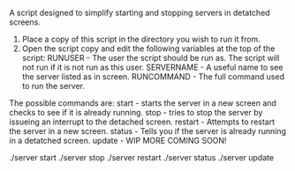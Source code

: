 A script designed to simplify starting and stopping servers in detatched screens.

1. Place a copy of this script in the directory you wish to run it from.
2. Open the script copy and edit the following variables at the top of the script:
	RUNUSER - The user the script should be run as. The script will not run if it is not run as this user. 
	SERVERNAME - A useful name to see the server listed as in screen. 
	RUNCOMMAND - The full command used to run the server.

The possible commands are:
start - starts the server in a new screen and checks to see if it is already running.
stop - tries to stop the server by issueing an interrupt to the detached screen.
restart - Attempts to restart the server in a new screen.
status - Tells you if the server is already running in a detatched screen.
update - WIP
MORE COMING SOON!

./server start
./server stop
./server restart
./server status
./server update
	
